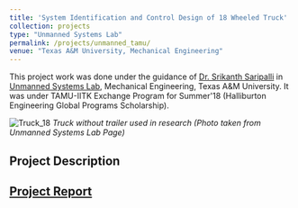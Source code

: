```yaml
---
title: 'System Identification and Control Design of 18 Wheeled Truck'
collection: projects
type: "Unmanned Systems Lab"
permalink: /projects/unmanned_tamu/
venue: "Texas A&M University, Mechanical Engineering"
---
```


This project work was done under the guidance of [Dr. Srikanth Saripalli](https://engineering.tamu.edu/mechanical/profiles/saripalli.html) in [Unmanned Systems Lab](https://unmanned.tamu.edu/), Mechanical Engineering, Texas A&M University. It was under TAMU-IITK Exchange Program for Summer'18 (Halliburton Engineering Global Programs Scholarship).


![Truck_18](/images/truck_AS.jpg)
*Truck without trailer used in research (Photo taken from Unmanned Systems Lab Page)*

Project Description
---

[Project Report](http://exampleurl.com)
---
